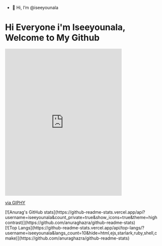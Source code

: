 - 👋 Hi, I’m @iseeyounala

# Hi Everyone i'm Iseeyounala, Welcome to My Github
<iframe src="https://giphy.com/embed/M9gbBd9nbDrOTu1Mqx" width="382" height="480" frameBorder="0" class="giphy-embed" allowFullScreen></iframe><p><a href="https://giphy.com/gifs/hacktiv8-coding-codingfromhome-fromhome-M9gbBd9nbDrOTu1Mqx">via GIPHY</a></p>
<!-- Status -->
[![Anurag's GitHub stats](https://github-readme-stats.vercel.app/api?username=iseeyounala&count_private=true&show_icons=true&theme=highcontrast)](https://github.com/anuraghazra/github-readme-stats) <br>
[![Top Langs](https://github-readme-stats.vercel.app/api/top-langs/?username=iseeyounala&langs_count=10&hide=html,ejs,starlark,ruby,shell,cmake)](https://github.com/anuraghazra/github-readme-stats)
